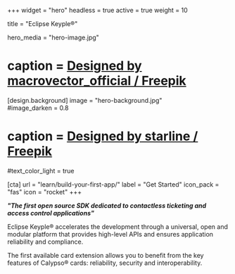 +++
widget = "hero" 
headless = true
active = true 
weight = 10 

title = "Eclipse Keyple®"

hero_media = "hero-image.jpg"
# caption = <a href="http://www.freepik.com">Designed by macrovector_official / Freepik</a>

[design.background] 
  image = "hero-background.jpg"  
  #image_darken = 0.8 
  # caption = <a href="http://www.freepik.com">Designed by starline / Freepik</a>
  #text_color_light = true

[cta]
  url = "learn/build-your-first-app/"
  label = "Get Started"
  icon_pack = "fas"
  icon = "rocket"
+++

**_"The first open source SDK dedicated to contactless ticketing and access control applications"_**

Eclipse Keyple® accelerates the development through a universal, open and modular platform that provides high-level APIs and ensures application reliability and compliance.

The first available card extension allows you to benefit from the key features of Calypso® cards: reliability, security and interoperability.
